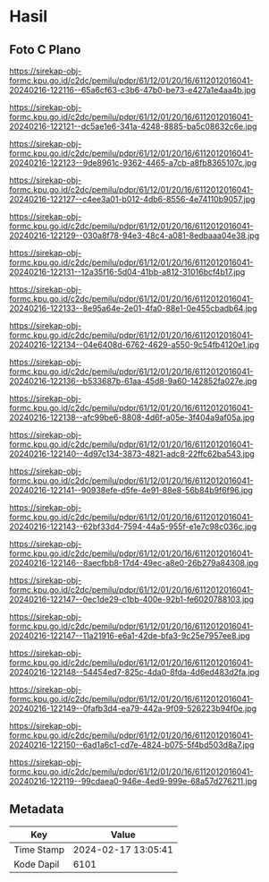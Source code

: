 # Hasil

## Foto C Plano

https://sirekap-obj-formc.kpu.go.id/c2dc/pemilu/pdpr/61/12/01/20/16/6112012016041-20240216-122116--65a6cf63-c3b6-47b0-be73-e427a1e4aa4b.jpg

https://sirekap-obj-formc.kpu.go.id/c2dc/pemilu/pdpr/61/12/01/20/16/6112012016041-20240216-122121--dc5ae1e6-341a-4248-8885-ba5c08632c6e.jpg

https://sirekap-obj-formc.kpu.go.id/c2dc/pemilu/pdpr/61/12/01/20/16/6112012016041-20240216-122123--9de8961c-9362-4465-a7cb-a8fb8365107c.jpg

https://sirekap-obj-formc.kpu.go.id/c2dc/pemilu/pdpr/61/12/01/20/16/6112012016041-20240216-122127--c4ee3a01-b012-4db6-8556-4e74110b9057.jpg

https://sirekap-obj-formc.kpu.go.id/c2dc/pemilu/pdpr/61/12/01/20/16/6112012016041-20240216-122129--030a8f78-94e3-48c4-a081-8edbaaa04e38.jpg

https://sirekap-obj-formc.kpu.go.id/c2dc/pemilu/pdpr/61/12/01/20/16/6112012016041-20240216-122131--12a35f16-5d04-41bb-a812-31016bcf4b17.jpg

https://sirekap-obj-formc.kpu.go.id/c2dc/pemilu/pdpr/61/12/01/20/16/6112012016041-20240216-122133--8e95a64e-2e01-4fa0-88e1-0e455cbadb64.jpg

https://sirekap-obj-formc.kpu.go.id/c2dc/pemilu/pdpr/61/12/01/20/16/6112012016041-20240216-122134--04e6408d-6762-4629-a550-9c54fb4120e1.jpg

https://sirekap-obj-formc.kpu.go.id/c2dc/pemilu/pdpr/61/12/01/20/16/6112012016041-20240216-122136--b533687b-61aa-45d8-9a60-142852fa027e.jpg

https://sirekap-obj-formc.kpu.go.id/c2dc/pemilu/pdpr/61/12/01/20/16/6112012016041-20240216-122138--afc99be6-8808-4d6f-a05e-3f404a9af05a.jpg

https://sirekap-obj-formc.kpu.go.id/c2dc/pemilu/pdpr/61/12/01/20/16/6112012016041-20240216-122140--4d97c134-3873-4821-adc8-22ffc62ba543.jpg

https://sirekap-obj-formc.kpu.go.id/c2dc/pemilu/pdpr/61/12/01/20/16/6112012016041-20240216-122141--90938efe-d5fe-4e91-88e8-56b84b9f6f96.jpg

https://sirekap-obj-formc.kpu.go.id/c2dc/pemilu/pdpr/61/12/01/20/16/6112012016041-20240216-122143--62bf33d4-7594-44a5-955f-e1e7c98c036c.jpg

https://sirekap-obj-formc.kpu.go.id/c2dc/pemilu/pdpr/61/12/01/20/16/6112012016041-20240216-122146--8aecfbb8-17d4-49ec-a8e0-26b279a84308.jpg

https://sirekap-obj-formc.kpu.go.id/c2dc/pemilu/pdpr/61/12/01/20/16/6112012016041-20240216-122147--0ec1de29-c1bb-400e-92b1-fe6020788103.jpg

https://sirekap-obj-formc.kpu.go.id/c2dc/pemilu/pdpr/61/12/01/20/16/6112012016041-20240216-122147--11a21916-e6a1-42de-bfa3-9c25e7957ee8.jpg

https://sirekap-obj-formc.kpu.go.id/c2dc/pemilu/pdpr/61/12/01/20/16/6112012016041-20240216-122148--54454ed7-825c-4da0-8fda-4d6ed483d2fa.jpg

https://sirekap-obj-formc.kpu.go.id/c2dc/pemilu/pdpr/61/12/01/20/16/6112012016041-20240216-122149--0fafb3d4-ea79-442a-9f09-526223b94f0e.jpg

https://sirekap-obj-formc.kpu.go.id/c2dc/pemilu/pdpr/61/12/01/20/16/6112012016041-20240216-122150--6ad1a6c1-cd7e-4824-b075-5f4bd503d8a7.jpg

https://sirekap-obj-formc.kpu.go.id/c2dc/pemilu/pdpr/61/12/01/20/16/6112012016041-20240216-122119--99cdaea0-946e-4ed9-999e-68a57d276211.jpg


## Metadata

| Key        | Value               |
| ---------- | ------------------- |
| Time Stamp | 2024-02-17 13:05:41 |
| Kode Dapil | 6101                |



